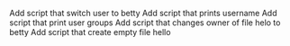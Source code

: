 Add script that switch user to betty
Add script that prints username
Add script that print user groups
Add script that changes owner of file helo to betty
Add script that create empty file hello
